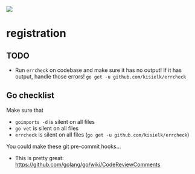 <a href="https://goreportcard.com/report/github.com/tintinnabulate/registration"><img src="https://goreportcard.com/badge/github.com/tintinnabulate/registration" /></a>

# registration

## TODO

* Run `errcheck` on codebase and make sure it has no output! If it has output, handle those errors! `go get -u github.com/kisielk/errcheck`

## Go checklist

Make sure that

* `goimports -d` is silent on all files
* `go vet` is silent on all files
* `errcheck` is silent on all files (`go get -u github.com/kisielk/errcheck`)

You could make these git pre-commit hooks...

* This is pretty great: https://github.com/golang/go/wiki/CodeReviewComments
